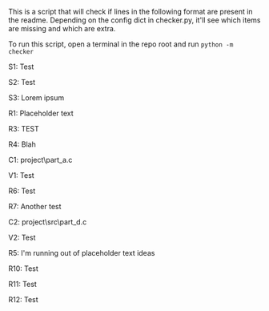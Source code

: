 This is a script that will check if lines in the following format are present in the readme.
Depending on the config dict in checker.py, it'll see which items are missing and which are extra.

To run this script, open a terminal in the repo root and run ```python -m checker```

S1: Test

S2: Test

S3: Lorem ipsum

R1: Placeholder text

R3: TEST

R4: Blah

C1: project\part_a.c

V1: Test

R6: Test

R7: Another test

C2: project\src\part_d.c

V2: Test

R5: I'm running out of placeholder text ideas

R10: Test

R11: Test

R12: Test